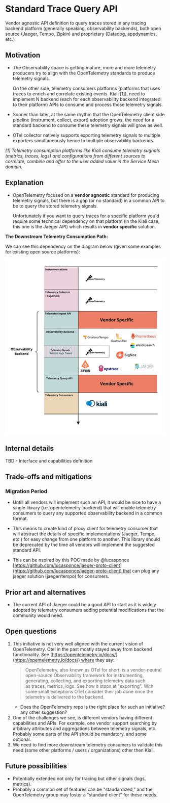 # Standard Trace Query API

Vendor agnostic API definition to query traces stored in any tracing backend platform (generally speaking, observability backends), both open source (Jaeger, Tempo, Zipkin) and proprietary (Datadog, appdynamics, etc.)

## Motivation

- The Observability space is getting mature, more and more telemetry producers try to align with the OpenTelemetry standards to produce telemetry signals.

  On the other side, telemetry consumers platforms (platforms that uses traces to enrich and correlate existing events. Kiali [1]), need to implement N backend (each for each observability backend integrated to their platform) APIs to consume and process those telemetry signals.

- Sooner than later, at the same rhythm that the OpenTelemetry client side pipeline (instrument, collect, export) adoption grows, the need for a standard backend to consume these telemetry signals will grow as well.

- OTel collector natively supports exporting telemetry signals to multiple exporters simultaneously hence to multiple observability backends.

_[1] Telemetry consumption platforms like Kiali consume telemetry sugnals (metrics, traces, logs) and configurations from different sources to correlate, combine and offer to the user added value in the Service Mesh domain._

## Explanation

- OpenTelemetry focused on a **vendor agnostic** standard for producing telemetry signals, but there is a gap (or no standard) in a common API to be to query the stored telemetry signals.

  Unfortunately if you want to query traces for a specific platform you'd require some technical dependency on that platform (in the Kiali case, this one is the Jaeger API) which results in **vendor specific** solution.

**The Downstream Telemetry Consumption Path:**

We can see this dependency on the diagram below (given some examples for existing open source platforms):

![Downstream Telemetry Consumption Path](img/0000-telemetry-consumption-path.jpg)

## Internal details

TBD - Interface and capabilities definition

## Trade-offs and mitigations

### Migration Period

- Untill all vendors will implement such an API, it would be nice to have a single library (i.e. opentelemetry-backend) that will enable telemetry consumers to query any supported observability backend in a common format.
- This means to create kind of proxy client for telemetry consumer that will abstract the details of specific implementations (Jaeger, Tempo, etc.) for easy change from one platform to another.
  This library should be deprecated by the time all vendors will implement the suggested standard API.

- This can be nspired by this POC made by @lucasponce [https://github.com/lucasponce/jaeger-proto-client](https://github.com/lucasponce/jaeger-proto-client) that can plug any jaeger solution (jaeger/tempo) for consumers.

## Prior art and alternatives

- The current API of Jaeger could be a good API to start as it is widely adopted by telemetry consumers adding potential modifications that the community would need.

## Open questions

1. This initiative is not very well aligned with the current vision of OpenTelemetry. Otel in the past mostly stayed away from backend functionality. See [https://opentelemetry.io/docs/](https://opentelemetry.io/docs/) where they say:
   > OpenTelemetry, also known as OTel for short, is a vendor-neutral open-source Observability framework for instrumenting, generating, collecting, and exporting telemetry data such as traces, metrics, logs.
   > See how it stops at "exporting". With some small exceptions OTel consider their job done once the telemetry is delivered to the backend.
   - Does the OpenTelemetry repo is the right place for such an initiative? any other suggestion?
2. One of the challenges we see, is different vendors having different capabilities and APIs. For example, one vendor support searching by arbitrary attributes and aggregations between telemetry signals, etc. Probably some parts of the API should be mandatory, and some optional.
3. We need to find more downstream telemetry consumers to validate this need (some other platforms / users / organizations) other then Kiali.

## Future possibilities

- Potentially extended not only for tracing but other signals (logs, metrics).
- Probably a common set of features can be "standardized," and the OpenTelemetry group may foster a "standard client" for these needs.
